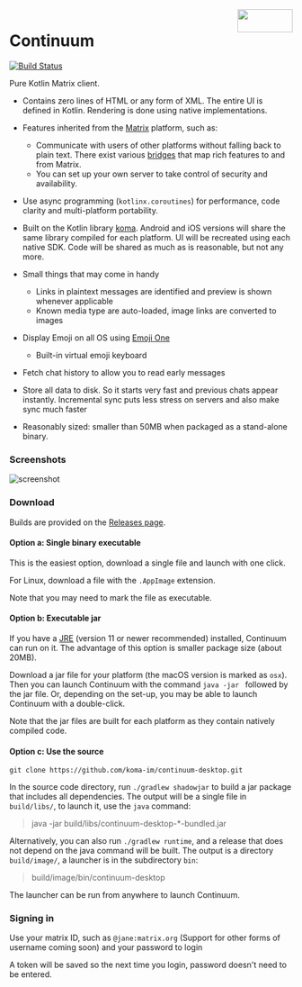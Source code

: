 <a href="https://matrix.org" target="_blank">
<img align="right" width="98" height="41" src="https://continuum.link/images/made-for-matrix.png"></a>

# Continuum

[![Build Status](https://travis-ci.org/koma-im/continuum-desktop.svg?branch=master)](https://travis-ci.org/koma-im/continuum-desktop)

Pure Kotlin Matrix client.

* Contains zero lines of HTML or any form of XML.
  The entire UI is defined in Kotlin.
  Rendering is done using native implementations.

* Features inherited from the [Matrix](https://matrix.org/) platform, such as:
  * Communicate with users of other platforms without falling back to plain text.
    There exist various [bridges](https://matrix.org/bridges) that map rich features to and from Matrix.
  * You can set up your own server to take control of security and availability.

* Use async programming (`kotlinx.coroutines`) for performance, code clarity and multi-platform portability.

* Built on the Kotlin library [koma](https://github.com/koma-im/koma-library).
  Android and iOS versions will share the same library compiled for each platform.
  UI will be recreated using each native SDK.
  Code will be shared as much as is reasonable, but not any more.

* Small things that may come in handy
  * Links in plaintext messages are identified and preview is shown whenever applicable
  * Known media type are auto-loaded, image links are converted to images

* Display Emoji on all OS using [Emoji One](https://github.com/emojione/emojione/)
  * Built-in virtual emoji keyboard

* Fetch chat history to allow you to read early messages

* Store all data to disk. So it starts very fast and previous chats appear instantly. Incremental sync puts less stress on servers and also make sync much faster

* Reasonably sized: smaller than 50MB when packaged as a stand-alone binary.

### Screenshots

![screenshot](https://continuum.link/screenshots/primary-preview.png)

### Download

Builds are provided on the
[Releases page](https://github.com/koma-im/continuum-desktop/releases).

#### Option a: Single binary executable

This is the easiest option, download a single file and launch with one click.

For Linux, download a file with the `.AppImage` extension.

Note that you may need to mark the file as executable.

#### Option b: Executable jar

If you have a
[JRE](https://adoptopenjdk.net/releases.html?variant=openjdk11&jvmVariant=openj9)
(version 11 or newer recommended) installed,
Continuum can run on it.
The advantage of this option is smaller package size (about 20MB).


Download a jar file for your platform (the macOS version is marked as `osx`).
Then you can launch Continuum with the command `java -jar ` followed by the jar file.
Or, depending on the set-up, you may be able to launch Continuum with a double-click.


Note that the jar files are built for each platform as they contain natively compiled code.

#### Option c: Use the source

`git clone https://github.com/koma-im/continuum-desktop.git`

In the source code directory, run `./gradlew shadowjar` to build a jar package that includes all dependencies.
The output will be a single file in `build/libs/`, to launch it, use the `java` command:

> java -jar build/libs/continuum-desktop-*-bundled.jar


Alternatively, you can also run `./gradlew runtime`, and a release that does not depend on the java command will be built.
The output is a directory `build/image/`, a launcher is in the subdirectory `bin`:

> build/image/bin/continuum-desktop

The launcher can be run from anywhere to launch Continuum.

### Signing in

Use your matrix ID, such as `@jane:matrix.org` (Support for other forms of username coming soon) and your password to login

A token will be saved so the next time you login, password doesn't need to be entered.

